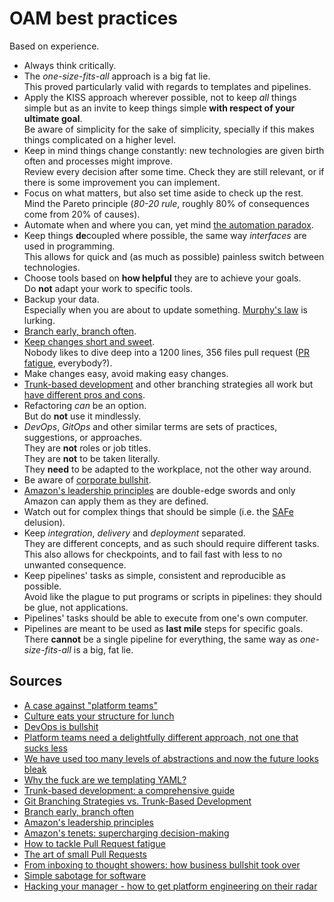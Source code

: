 # OAM best practices

Based on experience.

- Always think critically.
- The _one-size-fits-all_ approach is a big fat lie.<br/>
  This proved particularly valid with regards to templates and pipelines.
- Apply the KISS approach wherever possible, not to keep _all_ things simple but as an invite to keep things simple **with respect of your ultimate goal**.<br/>
  Be aware of simplicity for the sake of simplicity, specially if this makes things complicated on a higher level.
- Keep in mind things change constantly: new technologies are given birth often and processes might improve.<br/>
  Review every decision after some time. Check they are still relevant, or if there is some improvement you can implement.
- Focus on what matters, but also set time aside to check up the rest.<br/>
  Mind the Pareto principle (_80-20 rule_, roughly 80% of consequences come from 20% of causes).
- Automate when and where you can, yet mind [the automation paradox].
- Keep things **de**coupled where possible, the same way _interfaces_ are used in programming.<br/>
  This allows for quick and (as much as possible) painless switch between technologies.
- Choose tools based on **how helpful** they are to achieve your goals.<br/>
  Do **not** adapt your work to specific tools.
- Backup your data.<br/>
  Especially when you are about to update something. [Murphy's law] is lurking.
- [Branch early, branch often].
- [Keep changes short and sweet][the art of small pull requests].<br/>
  Nobody likes to dive deep into a 1200 lines, 356 files pull request ([PR fatigue][how to tackle pull request fatigue], everybody?).
- Make changes easy, avoid making easy changes.
- [Trunk-based development][trunk-based development: a comprehensive guide] and other branching strategies all work but [have different pros and cons][git branching strategies vs. trunk-based development].
- Refactoring _can_ be an option.<br/>
  But do **not** use it mindlessly.
- _DevOps_, _GitOps_ and other similar terms are sets of practices, suggestions, or approaches.<br/>
  They are **not** roles or job titles.<br/>
  They are **not** to be taken literally.<br/>
  They **need** to be adapted to the workplace, not the other way around.
- Be aware of [corporate bullshit][from inboxing to thought showers: how business bullshit took over].
- [Amazon's leadership principles] are double-edge swords and only Amazon can apply them as they are defined.
- Watch out for complex things that should be simple (i.e. the [SAFe] delusion).
- Keep _integration_, _delivery_ and _deployment_ separated.<br/>
  They are different concepts, and as such should require different tasks.<br/>
  This also allows for checkpoints, and to fail fast with less to no unwanted consequence.
- Keep pipelines' tasks as simple, consistent and reproducible as possible.<br/>
  Avoid like the plague to put programs or scripts in pipelines: they should be glue, not applications.
- Pipelines' tasks should be able to execute from one's own computer.
- Pipelines are meant to be used as **last mile** steps for specific goals.<br/>
  There **cannot** be a single pipeline for everything, the same way as _one-size-fits-all_ is a big, fat lie.

## Sources

- [A case against "platform teams"]
- [Culture eats your structure for lunch]
- [DevOps is bullshit]
- [Platform teams need a delightfully different approach, not one that sucks less]
- [We have used too many levels of abstractions and now the future looks bleak]
- [Why the fuck are we templating YAML?]
- [Trunk-based development: a comprehensive guide]
- [Git Branching Strategies vs. Trunk-Based Development]
- [Branch early, branch often]
- [Amazon's leadership principles]
- [Amazon's tenets: supercharging decision-making]
- [How to tackle Pull Request fatigue]
- [The art of small Pull Requests]
- [From inboxing to thought showers: how business bullshit took over]
- [Simple sabotage for software]
- [Hacking your manager - how to get platform engineering on their radar]

<!--
  References
  -->

<!-- Knowledge base -->
[safe]: safe.placeholder
[the automation paradox]: the%20automation%20paradox.placeholder

<!-- Others -->
[a case against "platform teams"]: https://kislayverma.com/organizations/a-case-against-platform-teams/
[amazon's leadership principles]: https://www.amazon.jobs/content/en/our-workplace/leadership-principles
[amazon's tenets: supercharging decision-making]: https://aws.amazon.com/blogs/enterprise-strategy/tenets-supercharging-decision-making/
[branch early, branch often]: https://medium.com/@huydotnet/branch-early-branch-often-daadaad9468e
[culture eats your structure for lunch]: https://thoughtmanagement.org/2013/07/10/culture-eats-your-structure-for-lunch/
[devops is bullshit]: https://blog.massdriver.cloud/posts/devops-is-bullshit/
[from inboxing to thought showers: how business bullshit took over]: https://www.theguardian.com/news/2017/nov/23/from-inboxing-to-thought-showers-how-business-bullshit-took-over
[git branching strategies vs. trunk-based development]: https://launchdarkly.com/blog/git-branching-strategies-vs-trunk-based-development/
[hacking your manager - how to get platform engineering on their radar]: https://www.youtube.com/watch?v=8xprsTXKr0w
[how to tackle pull request fatigue]: https://javascript.plainenglish.io/tackling-pr-fatigue-6865edc205ce
[murphy's law]: https://en.wikipedia.org/wiki/Murphy%27s_law
[platform teams need a delightfully different approach, not one that sucks less]: https://www.chkk.io/blog/platform-teams-different-approach
[simple sabotage for software]: https://erikbern.com/2023/12/13/simple-sabotage-for-software.html
[the art of small pull requests]: https://essenceofcode.com/2019/10/29/the-art-of-small-pull-requests/
[trunk-based development: a comprehensive guide]: https://launchdarkly.com/blog/introduction-to-trunk-based-development/
[we have used too many levels of abstractions and now the future looks bleak]: https://unixsheikh.com/articles/we-have-used-too-many-levels-of-abstractions-and-now-the-future-looks-bleak.html
[why the fuck are we templating yaml?]: https://leebriggs.co.uk/blog/2019/02/07/why-are-we-templating-yaml
